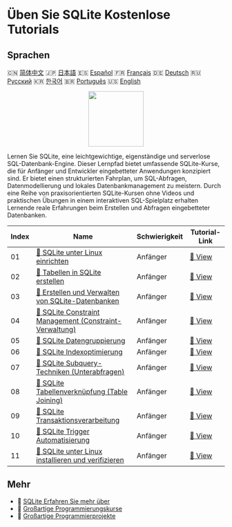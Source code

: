 # Üben Sie SQLite Kostenlose Tutorials

## Sprachen

🇨🇳 [简体中文](README_zh.md) 🇯🇵 [日本語](README_ja.md) 🇪🇸 [Español](README_es.md) 🇫🇷 [Français](README_fr.md) 🇩🇪 [Deutsch](README_de.md) 🇷🇺 [Русский](README_ru.md) 🇰🇷 [한국어](README_ko.md) 🇧🇷 [Português](README_pt.md) 🇺🇸 [English](README.md) 

<div align="center">
<img width="128px" src="https://file.labex.io/path/yNOqpRQSmPL4.png">
</div>

Lernen Sie SQLite, eine leichtgewichtige, eigenständige und serverlose SQL-Datenbank-Engine. Dieser Lernpfad bietet umfassende SQLite-Kurse, die für Anfänger und Entwickler eingebetteter Anwendungen konzipiert sind. Er bietet einen strukturierten Fahrplan, um SQL-Abfragen, Datenmodellierung und lokales Datenbankmanagement zu meistern. Durch eine Reihe von praxisorientierten SQLite-Kursen ohne Videos und praktischen Übungen in einem interaktiven SQL-Spielplatz erhalten Lernende reale Erfahrungen beim Erstellen und Abfragen eingebetteter Datenbanken.

|   Index | Name                                                                                                                                    | Schwierigkeit   | Tutorial-Link                                                                                 |
|---------|-----------------------------------------------------------------------------------------------------------------------------------------|-----------------|-----------------------------------------------------------------------------------------------|
|      01 | [📖 SQLite unter Linux einrichten](https://labex.io/de/tutorials/sqlite-setting-up-sqlite-in-linux-552335)                              | Anfänger        | [🔗 View](https://labex.io/de/tutorials/sqlite-setting-up-sqlite-in-linux-552335)             |
|      02 | [📖 Tabellen in SQLite erstellen](https://labex.io/de/tutorials/sqlite-building-tables-in-sqlite-552336)                                | Anfänger        | [🔗 View](https://labex.io/de/tutorials/sqlite-building-tables-in-sqlite-552336)              |
|      03 | [📖 Erstellen und Verwalten von SQLite-Datenbanken](https://labex.io/de/tutorials/sqlite-creating-and-managing-sqlite-databases-552337) | Anfänger        | [🔗 View](https://labex.io/de/tutorials/sqlite-creating-and-managing-sqlite-databases-552337) |
|      04 | [📖 SQLite Constraint Management (Constraint-Verwaltung)](https://labex.io/de/tutorials/sqlite-sqlite-constraint-management-552545)     | Anfänger        | [🔗 View](https://labex.io/de/tutorials/sqlite-sqlite-constraint-management-552545)           |
|      05 | [📖 SQLite Datengruppierung](https://labex.io/de/tutorials/sqlite-sqlite-data-grouping-552547)                                          | Anfänger        | [🔗 View](https://labex.io/de/tutorials/sqlite-sqlite-data-grouping-552547)                   |
|      06 | [📖 SQLite Indexoptimierung](https://labex.io/de/tutorials/sqlite-sqlite-index-optimization-552552)                                     | Anfänger        | [🔗 View](https://labex.io/de/tutorials/sqlite-sqlite-index-optimization-552552)              |
|      07 | [📖 SQLite Subquery-Techniken (Unterabfragen)](https://labex.io/de/tutorials/sqlite-sqlite-subquery-techniques-552555)                  | Anfänger        | [🔗 View](https://labex.io/de/tutorials/sqlite-sqlite-subquery-techniques-552555)             |
|      08 | [📖 SQLite Tabellenverknüpfung (Table Joining)](https://labex.io/de/tutorials/sqlite-sqlite-table-joining-552556)                       | Anfänger        | [🔗 View](https://labex.io/de/tutorials/sqlite-sqlite-table-joining-552556)                   |
|      09 | [📖 SQLite Transaktionsverarbeitung](https://labex.io/de/tutorials/sqlite-sqlite-transaction-handling-552558)                           | Anfänger        | [🔗 View](https://labex.io/de/tutorials/sqlite-sqlite-transaction-handling-552558)            |
|      10 | [📖 SQLite Trigger Automatisierung](https://labex.io/de/tutorials/sqlite-sqlite-trigger-automation-552559)                              | Anfänger        | [🔗 View](https://labex.io/de/tutorials/sqlite-sqlite-trigger-automation-552559)              |
|      11 | [📖 SQLite unter Linux installieren und verifizieren](https://labex.io/de/tutorials/sqlite-install-and-verify-sqlite-on-linux-552579)   | Anfänger        | [🔗 View](https://labex.io/de/tutorials/sqlite-install-and-verify-sqlite-on-linux-552579)     |

## Mehr

- 🔗 [SQLite Erfahren Sie mehr über](https://labex.io/de/skilltrees/sqlite)
- 🔗 [Großartige Programmierungskurse](https://github.com/labex-labs/awesome-programming-courses)
- 🔗 [Großartige Programmierprojekte](https://github.com/labex-labs/awesome-programming-projects)

